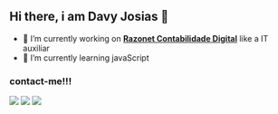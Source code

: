 ## Hi there, i am Davy Josias 👋

- 🔭 I’m currently working on <b><a href="https://www.razonet.com.br/" target="_blank">Razonet Contabilidade Digital</a></b> like a IT auxiliar
- 🌱 I’m currently learning javaScript

### contact-me!!!
<a href="https://www.instagram.com/davy.josias" target="_blank"><img src="https://img.shields.io/badge/-Instagram-%23E4405F?style=for-the-badge&logo=instagram&logoColor=white" target="_blank"></a>
<a href="https://www.linkedin.com/in/davy-josias-scheuermann-921a411b7/" target="_blank"><img src="https://img.shields.io/badge/-LinkedIn-%230077B5?style=for-the-badge&logo=linkedin&logoColor=white" target="_blank"></a> 
<a href = "mailto:davy.josias@gmail.com"><img src="https://img.shields.io/badge/-Gmail-%23333?style=for-the-badge&logo=gmail&logoColor=white" target="_blank"></a>

